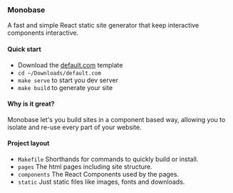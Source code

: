 ### Monobase

A fast and simple React static site generator that keep interactive components interactive.

#### Quick start

* Download the [default.com](goo.gl/cLdfQG) template
* `cd ~/Downloads/default.com`
* `make serve` to start you dev server
* `make build` to generate your site

#### Why is it great?

Monobase let's you build sites in a component based way, allowing you to isolate and re-use every part of your website.

#### Project layout

* `Makefile` Shorthands for commands to quickly build or install.
* `pages` The html pages including site structure.
* `components` The React Components used by the pages.
* `static` Just static files like images, fonts and downloads.
